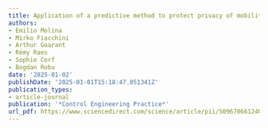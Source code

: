 ```yaml
---
title: Application of a predictive method to protect privacy of mobility data
authors:
- Emilio Molina
- Mirko Fiacchini
- Arthur Goarant
- Rémy Raes
- Sophie Cerf
- Bogdan Robu
date: '2025-01-02'
publishDate: '2025-01-01T15:18:47.051341Z'
publication_types:
- article-journal
publication: '*Control Engineering Practice*'
url_pdf: https://www.sciencedirect.com/science/article/pii/S0967066124003824
---
```

